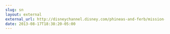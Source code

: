 ```yaml
---
slug: sn
layout: external
external_url: http://disneychannel.disney.com/phineas-and-ferb/mission-marvel
date: 2013-08-17T18:38:20-05:00
---
```

